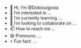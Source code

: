 - 👋 Hi, I’m @Doboszgosia
- 👀 I’m interested in ...
- 🌱 I’m currently learning ...
- 💞️ I’m looking to collaborate on ...
- 📫 How to reach me ...
- 😄 Pronouns: ...
- ⚡ Fun fact: ...

<!---
Doboszgosia/Doboszgosia is a ✨ special ✨ repository because its `README.md` (this file) appears on your GitHub profile.
You can click the Preview link to take a look at your changes.
--->
